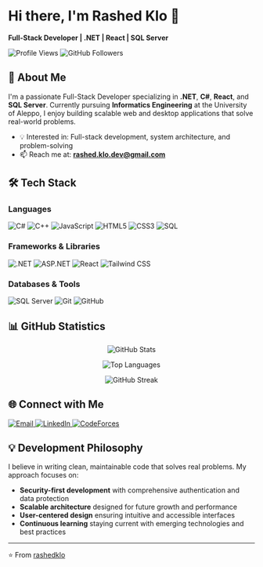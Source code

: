# Hi there, I'm Rashed Klo 👋

**Full-Stack Developer | .NET | React | SQL Server**

<p align="left">
  <img src="https://komarev.com/ghpvc/?username=rashedklo&style=flat-square&color=blue" alt="Profile Views" />
  <img src="https://img.shields.io/github/followers/rashedklo?style=flat-square&color=blue" alt="GitHub Followers" />
</p>

## 🚀 About Me

I'm a passionate Full-Stack Developer specializing in **.NET**, **C#**, **React**, and **SQL Server**. Currently pursuing **Informatics Engineering** at the University of Aleppo, I enjoy building scalable web and desktop applications that solve real-world problems.

- 💡 Interested in: Full-stack development, system architecture, and problem-solving
- 📫 Reach me at: **rashed.klo.dev@gmail.com**

## 🛠️ Tech Stack

### Languages
![C#](https://img.shields.io/badge/C%23-239120?style=for-the-badge&logo=c-sharp&logoColor=white)
![C++](https://img.shields.io/badge/C%2B%2B-00599C?style=for-the-badge&logo=c%2B%2B&logoColor=white)
![JavaScript](https://img.shields.io/badge/JavaScript-F7DF1E?style=for-the-badge&logo=javascript&logoColor=black)
![HTML5](https://img.shields.io/badge/HTML5-E34F26?style=for-the-badge&logo=html5&logoColor=white)
![CSS3](https://img.shields.io/badge/CSS3-1572B6?style=for-the-badge&logo=css3&logoColor=white)
![SQL](https://img.shields.io/badge/SQL-4479A1?style=for-the-badge&logo=sql&logoColor=white)

### Frameworks & Libraries
![.NET](https://img.shields.io/badge/.NET-512BD4?style=for-the-badge&logo=dotnet&logoColor=white)
![ASP.NET](https://img.shields.io/badge/ASP.NET-0078D4?style=for-the-badge&logo=dotnet&logoColor=white)
![React](https://img.shields.io/badge/React-61DAFB?style=for-the-badge&logo=react&logoColor=black)
![Tailwind CSS](https://img.shields.io/badge/Tailwind_CSS-38B2AC?style=for-the-badge&logo=tailwind-css&logoColor=white)

### Databases & Tools
![SQL Server](https://img.shields.io/badge/SQL_Server-CC2927?style=for-the-badge&logo=microsoft-sql-server&logoColor=white)
![Git](https://img.shields.io/badge/Git-F05032?style=for-the-badge&logo=git&logoColor=white)
![GitHub](https://img.shields.io/badge/GitHub-100000?style=for-the-badge&logo=github&logoColor=white)


## 📊 GitHub Statistics

<p align="center" >
  <img src="https://github-readme-stats.vercel.app/api?username=rashedklo&show_icons=true&theme=default&hide_border=true&count_private=true" alt="GitHub Stats" />
</p>

<p align="center">
  <img src="https://github-readme-stats.vercel.app/api/top-langs/?username=rashedklo&layout=compact&theme=default&hide_border=true&langs_count=8" alt="Top Languages" />
</p>

<p align="center">
  <img src="https://github-readme-streak-stats.herokuapp.com/?user=rashedklo&theme=default&hide_border=true" alt="GitHub Streak" />
</p>



## 🌐 Connect with Me

<p align="left">
  <a href="mailto:rashed.klo.dev@gmail.com">
    <img src="https://img.shields.io/badge/Email-D14836?style=for-the-badge&logo=gmail&logoColor=white" alt="Email" />
  </a>
  <a href="https://linkedin.com/in/rashedklo">
    <img src="https://img.shields.io/badge/LinkedIn-0077B5?style=for-the-badge&logo=linkedin&logoColor=white" alt="LinkedIn" />
  </a>
  <a href="https://codeforces.com/profile/rashedkallo01">
    <img src="https://img.shields.io/badge/CodeForces-1F8ACB?style=for-the-badge&logo=codeforces&logoColor=white" alt="CodeForces" />
  </a>
</p>

## 💡 Development Philosophy

I believe in writing clean, maintainable code that solves real problems. My approach focuses on:
- **Security-first development** with comprehensive authentication and data protection
- **Scalable architecture** designed for future growth and performance
- **User-centered design** ensuring intuitive and accessible interfaces
- **Continuous learning** staying current with emerging technologies and best practices

---

⭐️ From [rashedklo](https://github.com/rashedklo)
